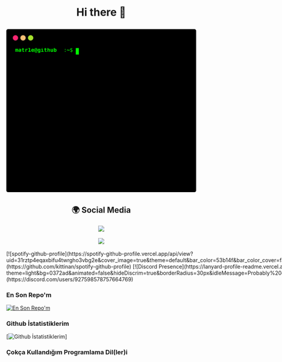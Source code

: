 # <p align="center"> Hi there 👋 </p>
<p align="center">
<a href="https://github.com/matr1e"></a><img src="./matr1e.svg"></img>
</p>


## <p align="center">  🌍 Social Media </p>

<p align="center">
<a href="https://www.instagram.com/matr1e/"><img src="https://img.shields.io/badge/Matrié%20-D90070.svg?&style=for-the-badge&logo=instagram&logoColor=white"></a>
</p>
<p align="center">
<a href="https://discord.com/users/c" align="center"><img src="https://img.shields.io/badge/Matrié%20-7289DA.svg?&style=for-the-badge&logo=discord&logoColor=white"></a>
</p>

<div style="display: flex; flex-direction: row;">
[![spotify-github-profile](https://spotify-github-profile.vercel.app/api/view?uid=31rztp4eqaxbifu4twrgho3vbg2e&cover_image=true&theme=default&bar_color=53b14f&bar_color_cover=false)](https://github.com/kittinan/spotify-github-profile) [![Discord Presence](https://lanyard-profile-readme.vercel.app/api/927598578757664769?theme=light&bg=0372ad&animated=false&hideDiscrim=true&borderRadius=30px&idleMessage=Probably%20doing%20something%20else...)](https://discord.com/users/927598578757664769) 
</div>
  
### En Son Repo'm
[![En Son Repo'm](https://github-readme-stats.vercel.app/api/pin/?username=matr1e&repo=supervizor-bot)](https://github.com/anuraghazra/github-readme-stats) 
### Github İstatistiklerim
[![Github İstatistiklerim](https://github-readme-stats.vercel.app/api?username=matr1e&show_icons=true&bg_color=DEG,COLOR10,COLOR3)]
### Çokça Kullandığım Programlama Dil(ler)i







